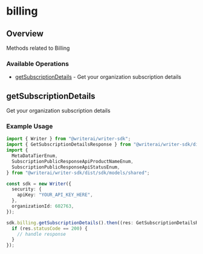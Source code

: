 # billing

## Overview

Methods related to Billing

### Available Operations

* [getSubscriptionDetails](#getsubscriptiondetails) - Get your organization subscription details

## getSubscriptionDetails

Get your organization subscription details

### Example Usage

```typescript
import { Writer } from "@writerai/writer-sdk";
import { GetSubscriptionDetailsResponse } from "@writerai/writer-sdk/dist/sdk/models/operations";
import {
  MetaDataTierEnum,
  SubscriptionPublicResponseApiProductNameEnum,
  SubscriptionPublicResponseApiStatusEnum,
} from "@writerai/writer-sdk/dist/sdk/models/shared";

const sdk = new Writer({
  security: {
    apiKey: "YOUR_API_KEY_HERE",
  },
  organizationId: 602763,
});

sdk.billing.getSubscriptionDetails().then((res: GetSubscriptionDetailsResponse) => {
  if (res.statusCode == 200) {
    // handle response
  }
});
```
